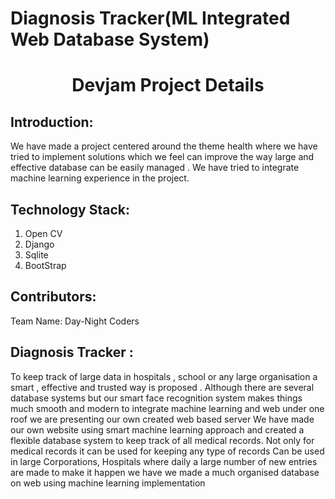 # Diagnosis Tracker(ML Integrated Web Database System)
<h1 align="center">Devjam Project Details</h1>
<p align="center">
</p>


## Introduction:
  We have made a project centered around the theme health where we have tried to implement solutions which we feel can improve the way large and effective database can be easily managed . We have tried to integrate machine learning experience in the project.
  
## Technology Stack:
  1) Open CV
  2) Django
  3) Sqlite
  4) BootStrap
  
## Contributors:

Team Name: Day-Night Coders


## Diagnosis Tracker :
To keep track of large data in hospitals , school or any large organisation a smart , effective and trusted way is proposed . Although there are several database systems but our smart face recognition system makes things much smooth and modern to integrate machine learning and web under one roof we are presenting 
our own created web based server
We have made our own website using smart machine learning approach and created a flexible database system to keep track of all medical records. Not only for medical records it can be used for keeping any type of records Can be used in large Corporations, Hospitals where daily a large number of new entries are made to make it happen we have we made a much organised database on web using machine learning implementation

